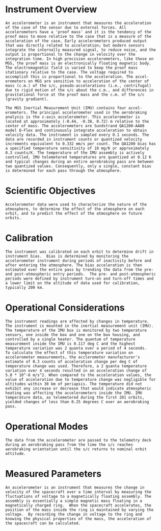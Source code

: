 
 
  Instrument Overview
  ===================
    An accelerometer is an instrument that measures the acceleration
    of the case of the sensor due to external forces. All
    accelerometers have a 'proof mass' and it is the tendency of the
    proof mass to move relative to the case that is a measure of the
    acceleration of the case. Early accelerometers produced output
    that was directly related to acceleration; but modern sensors
    integrate the internally measured signal, to reduce noise, and the
    output is proportional to the change in velocity over the
    integration time. In high precision accelerometers, like those on
    MGS, the proof mass is an electronically floating magnetic body.
    The electromagnetic field is varied to keep the proof mass
    stationary relative to the case. The voltage required to
    accomplish this is proportional to the acceleration. The accel-
    erometers on MGS are sensitive to acceleration of the center of
    mass (c.m.) of the s/c, pseudo-accelerations (i.e., centrifugal)
    due to rigid motion of the s/c about the c.m., and differences in
    gravitational force at the proof mass and the c.m. of the s/c
    (gravity gradient).
 
    The MGS Inertial Measurement Unit (IMU) contains four accel-
    erometers. The principal accelerometer used in the aerobraking
    analysis is the z-axis accelerometer. This accelerometer is
    located at approximately (-0.44, -0.38, 0.72) m relative to the
    center of mass. The accelerometers are Sundstrand QA1200-AA08
    model Q-Flex and continuously integrate acceleration to obtain
    velocity data. The instrument is sampled every 0.1 seconds. The
    data are recorded in instrument counts or quantized velocity
    increments equivalent to 0.332 mm/s per count. The QA1200 bias has
    a specified temperature sensitivity of 10 mg/K or approximately
    0.3 counts/K. The temperature of the IMU assembly is actively
    controlled. IMU telemetered temperatures are quantized at 0.12 K
    and typical changes during an entire aerobraking pass are between
    two quantized values. Consequently, only a single, constant bias
    is determined for each pass through the atmosphere.
 
 
  Scientific Objectives
  =====================
    Accelerometer data were used to characterize the nature of the
    atmosphere, to determine the effect of the atmosphere on each
    orbit, and to predict the effect of the atmosphere on future
    orbits.
 
 
  Calibration
  ===========
    The instrument was calibrated on each orbit to determine drift in
    instrument bias.  Bias is determined by monitoring the
    accelerometer instrument during periods of inactivity before and
    after entering the atmosphere. The bias acceleration is then
    estimated over the entire pass by trending the data from the pre-
    and post-atmospheric entry periods.  The pre- and post-atmospheric
    periods were defined by instrument turn-on and turn-off times and
    a lower limit on the altitude of data used for calibration,
    typically 200 km.
 
 
  Operational Considerations
  ==========================
    The instrument readings are affected by changes in temperature.
    The instrument is mounted in the inertial measurement unit (IMU).
    The temperature of the IMU box is monitored by two temperature
    sensors, one inside the box and one on the box housing, and
    controlled by a single heater. The quantum of temperature
    measurement inside the IMU is 0.117 deg C and the highest
    temperature variation was 2 quanta over a period of 4 seconds.
    To calculate the effect of this temperature variation on
    accelerometer measurements, the acclerometer manufacturer's
    estimate of 0.3 counts of acceleration change per deg C of
    temperature change was used. Therefore, a 2 quanta temperature
    variation over 4 seconds resulted in an acceleration change of
    5.8 * 10^-6 m/s^2. When compared to the acceleration values, the
    value of acceleration due to temperature change was negligible for
    altitudes within 30 km of periapsis. The temperature did not
    exhibit any increase or decrease that would indicate atmospheric
    heating was affecting the accelerometers inside the IMU. IMU
    temperature data, as telemetered during the first 201 orbits,
    yielded changes of less than 0.25 degrees C over an aerobraking
    pass.
 
  Operational Modes
  =================
    The data from the accelerometer are passed to the telemetry deck
    during an aerobraking pass from the time the s/c reaches
    aerobraking orientation until the s/c returns to nominal orbit
    attitude.
 
  Measured Parameters
  ===================
    An accelerometer is an instrument that measures the change in
    velocity of the spacecraft over a time interval by measuring the
    fluctuations of voltage to a magnetically floating assembly. The
    assembly is essentially a simple magnetic mass floating in a
    magnetically charged ring.  When the spacecraft accelerates, the
    position of the mass inside the ring is maintained by varying the
    voltage.  By recording the change in voltage to the ring and
    knowing the physical properties of the mass, the acceleration of
    the spacecraft can be calculated.

        